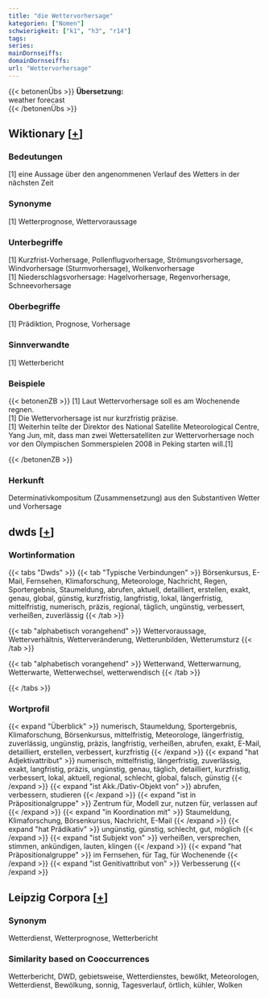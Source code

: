 ```yaml
---
title: "die Wettervorhersage"
kategorien: ["Nomen"]
schwierigkeit: ["k1", "h3", "r14"]
tags:
series:
mainDornseiffs:
domainDornseiffs:
url: "Wettervorhersage"
---
```


{{< betonenÜbs >}}
**Übersetzung:**  
weather forecast  
{{< /betonenÜbs >}}

## Wiktionary [[+](https://de.wiktionary.org/wiki/Wettervorhersage)]

### Bedeutungen
[1] eine Aussage über den angenommenen Verlauf des Wetters in der nächsten Zeit  

### Synonyme
[1] Wetterprognose, Wettervoraussage  

### Unterbegriffe
[1] Kurzfrist-Vorhersage, Pollenflugvorhersage, Strömungsvorhersage, Windvorhersage (Sturmvorhersage), Wolkenvorhersage  
[1] Niederschlagsvorhersage: Hagelvorhersage, Regenvorhersage, Schneevorhersage  

### Oberbegriffe
[1] Prädiktion, Prognose, Vorhersage  

### Sinnverwandte
[1] Wetterbericht  

### Beispiele
{{< betonenZB >}}
[1] Laut Wettervorhersage soll es am Wochenende regnen.  
[1] Die Wettervorhersage ist nur kurzfristig präzise.  
[1] Weiterhin teilte der Direktor des National Satellite Meteorological Centre, Yang Jun, mit, dass man zwei Wettersatelliten zur Wettervorhersage noch vor den Olympischen Sommerspielen 2008 in Peking starten will.[1]  

{{< /betonenZB >}}
### Herkunft
Determinativkompositum (Zusammensetzung) aus den Substantiven Wetter und Vorhersage  



## dwds [[+](https://www.dwds.de/wb/Wettervorhersage)]

### Wortinformation
{{< tabs "Dwds" >}}
{{< tab "Typische Verbindungen" >}}
Börsenkursus, E-Mail, Fernsehen, Klimaforschung, Meteorologe, Nachricht, Regen, Sportergebnis, Staumeldung, abrufen, aktuell, detailliert, erstellen, exakt, genau, global, günstig, kurzfristig, langfristig, lokal, längerfristig, mittelfristig, numerisch, präzis, regional, täglich, ungünstig, verbessert, verheißen, zuverlässig
{{< /tab >}}

{{< tab "alphabetisch vorangehend" >}}
Wettervoraussage, Wetterverhältnis, Wetterveränderung, Wetterunbilden, Wetterumsturz
{{< /tab >}}

{{< tab "alphabetisch vorangehend" >}}
Wetterwand, Wetterwarnung, Wetterwarte, Wetterwechsel, wetterwendisch
{{< /tab >}}

{{< /tabs >}}

### Wortprofil
{{< expand "Überblick" >}} numerisch, Staumeldung, Sportergebnis, Klimaforschung, Börsenkursus, mittelfristig, Meteorologe, längerfristig, zuverlässig, ungünstig, präzis, langfristig, verheißen, abrufen, exakt, E-Mail, detailliert, erstellen, verbessert, kurzfristig {{< /expand >}}
{{< expand "hat Adjektivattribut" >}} numerisch, mittelfristig, längerfristig, zuverlässig, exakt, langfristig, präzis, ungünstig, genau, täglich, detailliert, kurzfristig, verbessert, lokal, aktuell, regional, schlecht, global, falsch, günstig {{< /expand >}}
{{< expand "ist Akk./Dativ-Objekt von" >}} abrufen, verbessern, studieren {{< /expand >}}
{{< expand "ist in Präpositionalgruppe" >}} Zentrum für, Modell zur, nutzen für, verlassen auf {{< /expand >}}
{{< expand "in Koordination mit" >}} Staumeldung, Klimaforschung, Börsenkursus, Nachricht, E-Mail {{< /expand >}}
{{< expand "hat Prädikativ" >}} ungünstig, günstig, schlecht, gut, möglich {{< /expand >}}
{{< expand "ist Subjekt von" >}} verheißen, versprechen, stimmen, ankündigen, lauten, klingen {{< /expand >}}
{{< expand "hat Präpositionalgruppe" >}} im Fernsehen, für Tag, für Wochenende {{< /expand >}}
{{< expand "ist Genitivattribut von" >}} Verbesserung {{< /expand >}}

## Leipzig Corpora [[+](https://corpora.uni-leipzig.de/en/res?word=Wettervorhersage&corpusId=deu_newscrawl-public_2018)]


### Synonym
Wetterdienst, Wetterprognose, Wetterbericht


### Similarity based on Cooccurrences
Wetterbericht, DWD, gebietsweise, Wetterdienstes, bewölkt, Meteorologen, Wetterdienst, Bewölkung, sonnig, Tagesverlauf, örtlich, kühler, Wolken

